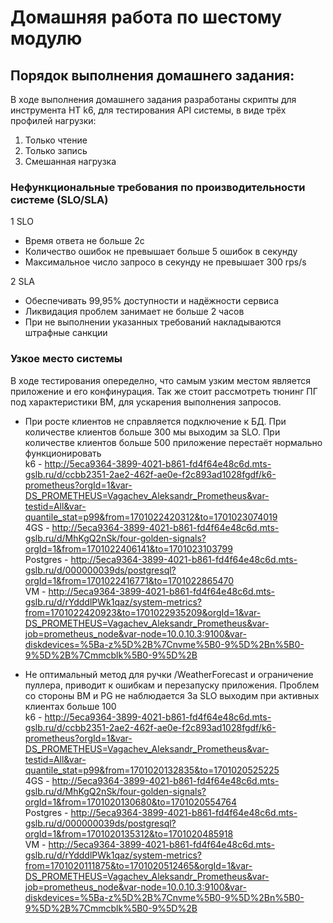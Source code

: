 # Домашняя работа по шестому модулю

## Порядок выполнения домашнего задания:
В ходе выполнения домашнего задания разработаны скрипты для инструмента НТ k6, для тестирования API системы, в виде трёх профилей нагрузки:
1. Только чтение
2. Только запись
3. Смешанная нагрузка


### Нефункциональные требования по производительности системе (SLO/SLA)
1 SLO
* Время ответа не больше 2с
* Количество ошибок не превышает больше 5 ошибок в секунду
* Максимальное число запросо в секунду не превышает 300 rps/s

2 SLA 
* Обеспечивать 99,95% доступности и надёжности сервиса
* Ликвидация проблем занимает не больше 2 часов
* При не выполнении указанных требований накладываются штрафные санкции

### Узкое место системы
В ходе тестирования опеределно, что самым узким местом является приложение и его конфинурация. Так же стоит рассмотреть тюнинг ПГ под характеристики ВМ, для ускарения выполнения запросов.  
* При росте клиентов не справляется подключение к БД. При количестве клиентов больше 300 мы выходим за SLO. При количестве клиентов больше 500 приложение перестаёт нормально функционировать  
k6 - http://5eca9364-3899-4021-b861-fd4f64e48c6d.mts-gslb.ru/d/ccbb2351-2ae2-462f-ae0e-f2c893ad1028fgdf/k6-prometheus?orgId=1&var-DS_PROMETHEUS=Vagachev_Aleksandr_Prometheus&var-testid=All&var-quantile_stat=p99&from=1701022420312&to=1701023074019  
4GS - http://5eca9364-3899-4021-b861-fd4f64e48c6d.mts-gslb.ru/d/MhKgQ2nSk/four-golden-signals?orgId=1&from=1701022406141&to=1701023103799  
Postgres - http://5eca9364-3899-4021-b861-fd4f64e48c6d.mts-gslb.ru/d/000000039ds/postgresql?orgId=1&from=1701022416771&to=1701022865470  
VM - http://5eca9364-3899-4021-b861-fd4f64e48c6d.mts-gslb.ru/d/rYdddlPWk1qaz/system-metrics?from=1701022420923&to=1701022935209&orgId=1&var-DS_PROMETHEUS=Vagachev_Aleksandr_Prometheus&var-job=prometheus_node&var-node=10.0.10.3:9100&var-diskdevices=%5Ba-z%5D%2B%7Cnvme%5B0-9%5D%2Bn%5B0-9%5D%2B%7Cmmcblk%5B0-9%5D%2B

* Не оптимальный метод для ручки /WeatherForecast и ограничение пуллера, приводит к ошибкам и перезапуску приложения. Проблем со стороны ВМ и PG не наблюдается
За SLO выходим при активных клиентах больше 100  
k6 - http://5eca9364-3899-4021-b861-fd4f64e48c6d.mts-gslb.ru/d/ccbb2351-2ae2-462f-ae0e-f2c893ad1028fgdf/k6-prometheus?orgId=1&var-DS_PROMETHEUS=Vagachev_Aleksandr_Prometheus&var-testid=All&var-quantile_stat=p99&from=1701020132835&to=1701020525225  
4GS - http://5eca9364-3899-4021-b861-fd4f64e48c6d.mts-gslb.ru/d/MhKgQ2nSk/four-golden-signals?orgId=1&from=1701020130680&to=1701020554764  
Postgres - http://5eca9364-3899-4021-b861-fd4f64e48c6d.mts-gslb.ru/d/000000039ds/postgresql?orgId=1&from=1701020135312&to=1701020485918  
VM - http://5eca9364-3899-4021-b861-fd4f64e48c6d.mts-gslb.ru/d/rYdddlPWk1qaz/system-metrics?from=1701020111875&to=1701020512465&orgId=1&var-DS_PROMETHEUS=Vagachev_Aleksandr_Prometheus&var-job=prometheus_node&var-node=10.0.10.3:9100&var-diskdevices=%5Ba-z%5D%2B%7Cnvme%5B0-9%5D%2Bn%5B0-9%5D%2B%7Cmmcblk%5B0-9%5D%2B
